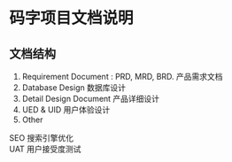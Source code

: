 # 码字项目文档说明 #

文档结构
------
1. Requirement Document : PRD, MRD, BRD. 产品需求文档
2. Database Design 数据库设计
3. Detail Design Document 产品详细设计
4. UED & UID 用户体验设计 
5. Other

SEO 搜索引擎优化   
UAT 用户接受度测试
 